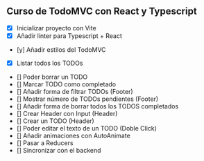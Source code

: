 ## Curso de TodoMVC con React y Typescript

- [x] Inicializar proyecto con Vite
- [x] Añadir linter para Typescript + React
- [y] Añadir estilos del TodoMVC
- [x] Listar todos los TODOs
- [] Poder borrar un TODO
- [] Marcar TODO como completado
- [] Añadir forma de filtrar TODOs (Footer)
- [] Mostrar número de TODOs pendientes (Footer)
- [] Añadir forma de borrar todos los TODOS completados
- [] Crear Header con Input (Header)
- [] Crear un TODO (Header)
- [] Poder editar el texto de un TODO (Doble Click)
- [] Añadir animaciones con AutoAnimate
- [] Pasar a Reducers
- [] Sincronizar con el backend